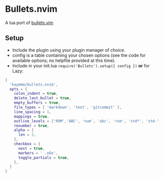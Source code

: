 # Bullets.nvim

A lua port of [bullets.vim](https://github.com/dkarter/bullets.vim)

## Setup

* Include the plugin using your plugin manager of choice.
* config is a table containing your chosen options (see the code for available options; no helpfile provided at this time).
* Include in your init.lua ```require('Bullets').setup({ config })``` **or** for Lazy:
```lua
{
  'kaymmm/bullets.nvim',
  opts = {
    colon_indent = true,
    delete_last_bullet = true,
    empty_buffers = true,
    file_types = { 'markdown', 'text', 'gitcommit' },
    line_spacing = 1,
    mappings = true,
    outline_levels = {'ROM','ABC', 'num', 'abc', 'rom', 'std*', 'std-', 'std+'},
    renumber = true,
    alpha = {
      len = 2,
    },
    checkbox = {
      nest = true,
      markers = ' .oOx',
      toggle_partials = true,
    },
  }
}
```

